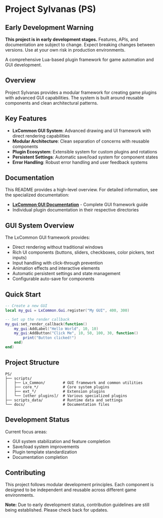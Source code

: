 # Project Sylvanas (PS)

## Early Development Warning

**This project is in early development stages.** Features, APIs, and documentation are subject to change. Expect breaking changes between versions. Use at your own risk in production environments.

A comprehensive Lua-based plugin framework for game automation and GUI development.

## Overview

Project Sylvanas provides a modular framework for creating game plugins with advanced GUI capabilities. The system is built around reusable components and clean architectural patterns.

## Key Features

- **LxCommon GUI System**: Advanced drawing and UI framework with direct rendering capabilities
- **Modular Architecture**: Clean separation of concerns with reusable components
- **Plugin Ecosystem**: Extensible system for custom plugins and rotations
- **Persistent Settings**: Automatic save/load system for component states
- **Error Handling**: Robust error handling and user feedback systems

## Documentation

This README provides a high-level overview. For detailed information, see the specialized documentation:

- **[LxCommon GUI Documentation](LxCommon_GUI_Documentation.md)** - Complete GUI framework guide
- Individual plugin documentation in their respective directories

## GUI System Overview

The LxCommon GUI framework provides:

- Direct rendering without traditional windows
- Rich UI components (buttons, sliders, checkboxes, color pickers, text inputs)
- Input handling with click-through prevention
- Animation effects and interactive elements
- Automatic persistent settings and state management
- Configurable auto-save for components

## Quick Start

```lua
-- Create a new GUI
local my_gui = LxCommon.Gui.register("My GUI", 400, 300)

-- Set up the render callback
my_gui:set_render_callback(function()
    my_gui:AddLabel("Hello World", 10, 10)
    my_gui:AddButton("Click Me", 10, 50, 100, 30, function()
        print("Button clicked!")
    end)
end)
```

## Project Structure

```
PS/
├── scripts/
│   ├── Lx_Common/        # GUI framework and common utilities
│   ├── core_*/           # Core system plugins
│   ├── ext_*/            # Extension plugins
│   └── [other plugins]/  # Various specialized plugins
├── scripts_data/         # Runtime data and settings
└── docs/                 # Documentation files
```

## Development Status

Current focus areas:
- GUI system stabilization and feature completion
- Save/load system improvements
- Plugin template standardization
- Documentation completion

## Contributing

This project follows modular development principles. Each component is designed to be independent and reusable across different game environments.

**Note:** Due to early development status, contribution guidelines are still being established. Please check back for updates.
